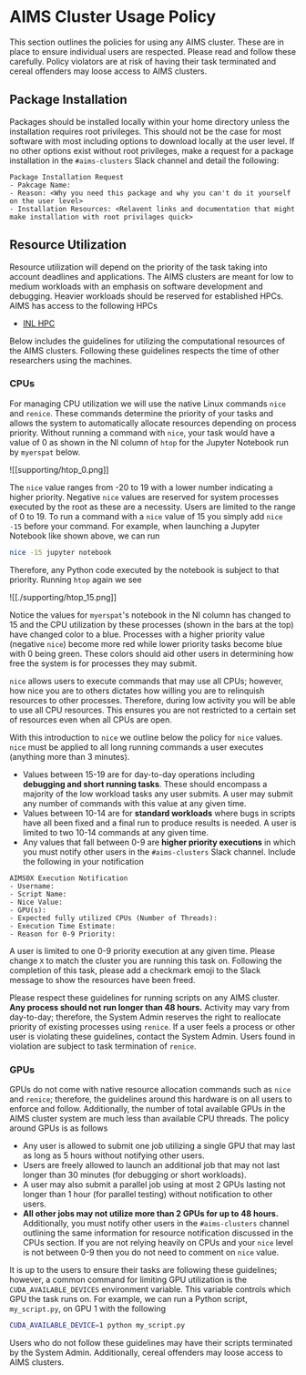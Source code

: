# AIMS Cluster Usage Policy

This section outlines the policies for using any AIMS cluster. These are in place to ensure individual users are respected. Please read and follow these carefully. Policy violators are at risk of having their task terminated and cereal offenders may loose access to AIMS clusters.

## Package Installation

Packages should be installed locally within your home directory unless the installation requires root privileges. This should not be the case for most software with most including options to download locally at the user level. If no other options exist without root privileges, make a request for a package installation in the `#aims-clusters` Slack channel and detail the following:

```slack
Package Installation Request
- Pakcage Name:
- Reason: <Why you need this package and why you can't do it yourself on the user level>
- Installation Resources: <Relavent links and documentation that might make installation with root privilages quick>
```

## Resource Utilization

Resource utilization will depend on the priority of the task taking into account deadlines and applications. The AIMS clusters are meant for low to medium workloads with an emphasis on software development and debugging. Heavier workloads should be reserved for established HPCs. AIMS has access to the following HPCs

- [INL HPC](https://inl.gov/ncrc/)

Below includes the guidelines for utilizing the computational resources of the AIMS clusters. Following these guidelines respects the time of other researchers using the machines.

### CPUs

For managing CPU utilization we will use the native Linux commands `nice` and `renice`. These commands determine the priority of your tasks and allows the system to automatically allocate resources depending on process priority. Without running a command with `nice`, your task would have a value of 0 as shown in the NI column of `htop` for the Jupyter Notebook run by `myerspat` below.

![[supporting/htop_0.png]]

The `nice` value ranges from -20 to 19 with a lower number indicating a higher priority. Negative `nice` values are reserved for system processes executed by the root as these are a necessity. Users are limited to the range of 0 to 19. To run a command with a `nice` value of 15 you simply add `nice -15` before your command. For example, when launching a Jupyter Notebook like shown above, we can run
```sh
nice -15 jupyter notebook
```
Therefore, any Python code executed by the notebook is subject to that priority. Running `htop` again we see

![[./supporting/htop_15.png]]

Notice the values for `myerspat`'s notebook in the NI column has changed to 15 and the CPU utilization by these processes (shown in the bars at the top) have changed color to a blue. Processes with a higher priority value (negative `nice`) become more red while lower priority tasks become blue with 0 being green. These colors should aid other users in determining how free the system is for processes they may submit.

`nice` allows users to execute commands that may use all CPUs; however, how nice you are to others dictates how willing you are to relinquish resources to other processes. Therefore, during low activity you will be able to use all CPU resources. This ensures you are not restricted to a certain set of resources even when all CPUs are open. 

With this introduction to `nice` we outline below the policy for `nice` values. `nice` must be applied to all long running commands a user executes (anything more than 3 minutes). 
- Values between 15-19 are for day-to-day operations including **debugging and short running tasks**. These should encompass a majority of the low workload tasks any user submits. A user may submit any number of commands with this value at any given time. 
- Values between 10-14 are for **standard workloads** where bugs in scripts have all been fixed and a final run to produce results is needed. A user is limited to two 10-14 commands at any given time.
- Any values that fall between 0-9 are **higher priority executions** in which you must notify other users in the `#aims-clusters` Slack channel. Include the following in your notification
```slack
AIMS0X Execution Notification
- Username: 
- Script Name: 
- Nice Value: 
- GPU(s): 
- Expected fully utilized CPUs (Number of Threads): 
- Execution Time Estimate: 
- Reason for 0-9 Priority: 
```
A user is limited to one 0-9 priority execution at any given time. Please change `X` to match the cluster you are running this task on. Following the completion of this task, please add a checkmark emoji to the Slack message to show the resources have been freed.

Please respect these guidelines for running scripts on any AIMS cluster. **Any process should not run longer than 48 hours.**  Activity may vary from day-to-day; therefore, the System Admin reserves the right to reallocate priority of existing processes using `renice`.  If a user feels a process or other user is violating these guidelines, contact the System Admin. Users found in violation are subject to task termination of `renice`.

### GPUs

GPUs do not come with native resource allocation commands such as `nice` and `renice`; therefore, the guidelines around this hardware is on all users to enforce and follow. Additionally, the number of total available GPUs in the AIMS cluster system are much less than available CPU threads. The policy around GPUs is as follows
- Any user is allowed to submit one job utilizing a single GPU that may last as long as 5 hours without notifying other users.
- Users are freely allowed to launch an additional job that may not last longer than 30 minutes (for debugging or short workloads).
- A user may also submit a parallel job using at most 2 GPUs lasting not longer than 1 hour (for parallel testing) without notification to other users.
- **All other jobs may not utilize more than 2 GPUs for up to 48 hours.** Additionally, you must notify other users in the `#aims-clusters` channel outlining the same information for resource notification discussed in the CPUs section. If you are not relying heavily on CPUs and your `nice` level is not between 0-9 then you do not need to comment on `nice` value.

It is up to the users to ensure their tasks are following these guidelines; however, a common command for limiting GPU utilization is the `CUDA_AVAILABLE_DEVICES` environment variable. This variable controls which GPU the task runs on. For example, we can run a Python script, `my_script.py`, on GPU 1 with the following
```sh
CUDA_AVAILABLE_DEVICE=1 python my_script.py
```
Users who do not follow these guidelines may have their scripts terminated by the System Admin. Additionally, cereal offenders may loose access to AIMS clusters. 
